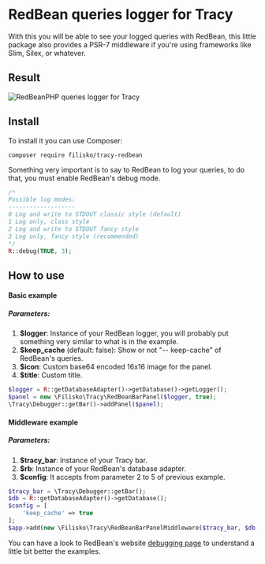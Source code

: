 # RedBean queries logger for Tracy
With this you will be able to see your logged queries with RedBean, this little package also provides a PSR-7 middleware if you're using frameworks like Slim, Silex, or whatever.

## Result
![RedBeanPHP queries logger for Tracy](https://i.snag.gy/T5Ok1R.jpg "RedBeanPHP queries logger for Tracy")

## Install
To install it you can use Composer:

`composer require filisko/tracy-redbean`

Something very important is to say to RedBean to log your queries, to do that, you must enable RedBean's debug mode.
```php
/*
Possible log modes:
-------------------
0 Log and write to STDOUT classic style (default)
1 Log only, class style
2 Log and write to STDOUT fancy style
3 Log only, fancy style (recommended)
*/
R::debug(TRUE, 3);
```


## How to use

#### Basic example

##### Parameters:
1. **$logger**: Instance of your RedBean logger, you will probably put something very similar to what is in the example.
2. **$keep_cache** (default: false): Show or not "-- keep-cache" of RedBean's queries.
3. **$icon**: Custom base64 encoded 16x16 image for the panel.
4. **$title**: Custom title.


```php
$logger = R::getDatabaseAdapter()->getDatabase()->getLogger();
$panel = new \Filisko\Tracy\RedBeanBarPanel($logger, true);
\Tracy\Debugger::getBar()->addPanel($panel);
```

#### Middleware example
##### Parameters:
1. **$tracy_bar**: Instance of your Tracy bar.
2. **$rb**: Instance of your RedBean's database adapter.
3. **$config**: It accepts from parameter 2 to 5 of previous example.

```php
$tracy_bar = \Tracy\Debugger::getBar();
$db = R::getDatabaseAdapter()->getDatabase();
$config = [
    'keep_cache' => true
];
$app->add(new \Filisko\Tracy\RedBeanBarPanelMiddleware($tracy_bar, $db, $config));
```

You can have a look to RedBean's website [debugging page](http://www.redbeanphp.com/index.php?p=/debugging) to understand a little bit better the examples.

